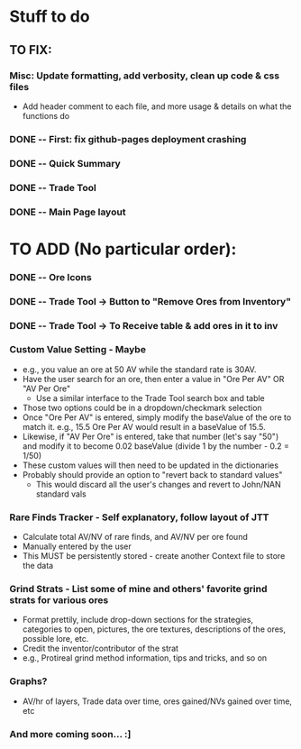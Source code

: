 # Stuff to do

## TO FIX:

### Misc: Update formatting, add verbosity, clean up code & css files
   - Add header comment to each file, and more usage & details on what the functions do

### DONE -- First: fix github-pages deployment crashing
### DONE -- Quick Summary
### DONE -- Trade Tool
### DONE -- Main Page layout

# TO ADD (No particular order):
### DONE -- Ore Icons
### DONE -- Trade Tool -> Button to "Remove Ores from Inventory"
### DONE -- Trade Tool -> To Receive table & add ores in it to inv

### Custom Value Setting - Maybe
 - e.g., you value an ore at 50 AV while the standard rate is 30AV.
 - Have the user search for an ore, then enter a value in "Ore Per AV" OR "AV Per Ore"
    - Use a similar interface to the Trade Tool search box and table
 - Those two options could be in a dropdown/checkmark selection
 - Once "Ore Per AV" is entered, simply modify the baseValue of the ore
 to match it. e.g., 15.5 Ore Per AV would result in a baseValue of 15.5.
 - Likewise, if "AV Per Ore" is entered, take that number (let's say "50")
 and modify it to become 0.02 baseValue (divide 1 by the number - 0.2 = 1/50)
 - These custom values will then need to be updated in the dictionaries
 - Probably should provide an option to "revert back to standard values"
    - This would discard all the user's changes and revert to John/NAN standard vals

### Rare Finds Tracker - Self explanatory, follow layout of JTT
 - Calculate total AV/NV of rare finds, and AV/NV per ore found
 - Manually entered by the user
 - This MUST be persistently stored - create another Context file to store the data

### Grind Strats - List some of mine and others' favorite grind strats for various ores
 - Format prettily, include drop-down sections for the strategies, categories to open,
pictures, the ore textures, descriptions of the ores, possible lore, etc.
 - Credit the inventor/contributor of the strat
 - e.g., Protireal grind method information, tips and tricks, and so on


### Graphs?
 - AV/hr of layers, Trade data over time, ores gained/NVs gained over time, etc

### And more coming soon... :]